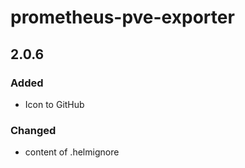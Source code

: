 # prometheus-pve-exporter

## 2.0.6

### Added

- Icon to GitHub

### Changed

- content of .helmignore
